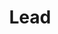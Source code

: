 ---
title: "Lead"
name: "Khushi"
linkedin: "https://www.linkedin.com/in/khushi-pathak-756a41196"
github: "https://github.com/grumpy17"
image: "images/members/khushi1.jpg"
draft: false
weight: 4
---